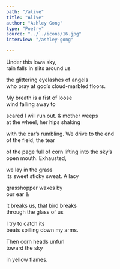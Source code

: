 ```yaml
---
path: "/alive"
title: "Alive"
author: "Ashley Gong"
type: "Poetry"
source: "../../icons/16.jpg"
interview: "/ashley-gong"

---
```


Under this Iowa sky,<br />
rain falls in slits around us
 
the glittering eyelashes of angels<br />
who pray at god’s cloud-marbled floors.

My breath is a fist of loose<br />
wind falling away to

scared I will run out. & mother weeps<br />
at the wheel, her hips shaking

with the car’s rumbling. We drive to the end<br />
of the field, the tear

of the page full of corn lifting into the sky’s<br />
open mouth. Exhausted,

we lay in the grass<br />
its sweet sticky sweat. A lacy

grasshopper waxes by<br />
our ear &

it breaks us, that bird breaks<br />
through the glass of us

I try to catch its<br />
beats spilling down my arms.

Then corn heads unfurl<br />
toward the sky

in yellow flames.
